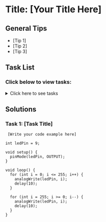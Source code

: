 # Title: [Your Title Here]

## General Tips
- [Tip 1]
- [Tip 2]
- [Tip 3]

## Task List
### Click below to view tasks:
<details>
  <summary>Click here to see tasks</summary>
  - [Task 1: Enter Task Description]
  
</details>

## Solutions

### Task 1: [Task Title]
```Arduino
 [Write your code example here]

int ledPin = 9;

void setup() {
  pinMode(ledPin, OUTPUT);
}

void loop() {
  for (int i = 0; i <= 255; i++) {
    analogWrite(ledPin, i);
    delay(10);
  }
  
  for (int i = 255; i >= 0; i--) {
    analogWrite(ledPin, i);
    delay(10);
  }
}